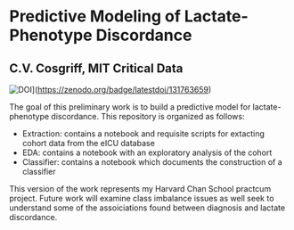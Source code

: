 # Predictive Modeling of Lactate-Phenotype Discordance
## C.V. Cosgriff, MIT Critical Data

![DOI](https://zenodo.org/badge/131763659.svg)](https://zenodo.org/badge/latestdoi/131763659)

The goal of this preliminary work is to build a predictive model for lactate-phenotype discordance. This repository is organized as follows:
* Extraction: contains a notebook and requisite scripts for extacting cohort data from the eICU database
* EDA: contains a notebook with an exploratory analysis of the cohort
* Classifier: contains a notebook which documents the construction of a classifier

This version of the work represents my Harvard Chan School practcum project. Future work will examine class imbalance issues as well seek to understand
some of the assoiciations found between diagnosis and lactate discordance.

